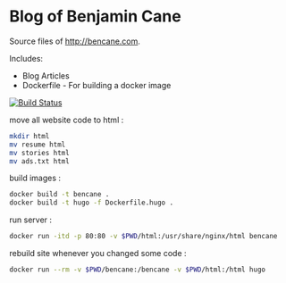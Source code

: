 Blog of Benjamin Cane
=====

Source files of http://bencane.com.

Includes:
  * Blog Articles
  * Dockerfile - For building a docker image

[![Build Status](https://travis-ci.org/madflojo/blog.svg?branch=master)](https://travis-ci.org/madflojo/blog) 

move all website code to html :
```bash
mkdir html
mv resume html
mv stories html
mv ads.txt html
```

build images :
```bash
docker build -t bencane .
docker build -t hugo -f Dockerfile.hugo .
```

run server :
```bash
docker run -itd -p 80:80 -v $PWD/html:/usr/share/nginx/html bencane
```

rebuild site whenever you changed some code :
```bash
docker run --rm -v $PWD/bencane:/bencane -v $PWD/html:/html hugo
```
